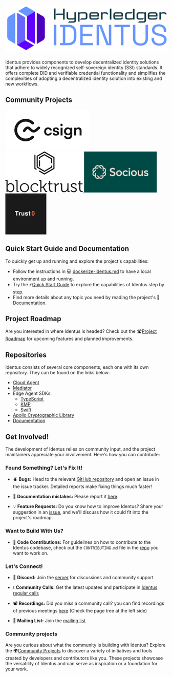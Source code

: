 ![Identus](../resources/images/hyperledger-identus.svg)
---
Identus provides components to develop decentralized identity solutions that adhere to widely recognized self-sovereign identity (SSI) standards.  It offers complete DID and verifiable credential functionality and simplifies the complexities of adopting a decentralized identity solution into existing and new workflows.

## Community Projects

<a href="https://www.csign.io" target="_blank" rel="noopener noreferrer">
<picture>
  <source media="(prefers-color-scheme: dark)" srcset="../resources/images/community/csign/csign-dark.png" height="128">
  <img src="../resources/images/community/csign/csign-light.png" alt="CSIGN" height="128">
</picture>
</a>

<a href="https://blocktrust.dev/" target="_blank" rel="noopener noreferrer">
<picture>
  <img src="../resources/images/community/blocktrust/blocktrust.svg" alt="blocktrust" height="128">
</picture>
</a>

<a href="https://socious.io/" target="_blank" rel="noopener noreferrer">
<picture>
  <img src="../resources/images/community/socious/socious.png" alt="blocktrust" height="128">
</picture>
</a>

<a href="https://github.com/trust0-project" target="_blank" rel="noopener noreferrer">
<picture>
  <img src="../resources/images/community/trust0/trust0.png" alt="trust0" height="128">
</picture>
</a>

 
## Quick Start Guide and Documentation

To quickly get up and running and explore the project's capabilities:
- Follow the instructions in 💻 [dockerize-identus.md](https://github.com/hyperledger-identus/hyperledger-identus/blob/main/identus-docker/dockerize-identus.md) to have a local environment up and running.
- Try the ⚡[Quick Start Guide](https://hyperledger-identus.github.io/docs/home/quick-start/) to explore the capabilities of Identus step by step.
- Find more details about any topic you need by reading the project's 📄 [Documentation](https://hyperledger-identus.github.io/docs/).

## Project Roadmap 

Are you interested in where Identus is headed? Check out the 🛣️[Project Roadmap](https://github.com/orgs/hyperledger-identus/projects/2) for upcoming features and planned improvements.

## Repositories

Identus consists of several core components, each one with its own repository. They can be found on the links below:  

- [Cloud Agent](https://github.com/hyperledger/identus-cloud-agent/)
- [Mediator](https://github.com/hyperledger/identus-mediator/)
- Edge Agent SDKs:
  - [TypeScript](https://github.com/hyperledger/identus-edge-agent-sdk-ts/) 
  - [KMP](https://github.com/hyperledger/identus-edge-agent-sdk-kmp/)
  - [Swift](https://github.com/hyperledger/identus-edge-agent-sdk-swift/)
- [Apollo Cryptographic Library](https://github.com/hyperledger/identus-apollo/)
- [Documentation](https://github.com/hyperledger/identus-docs/)

## Get Involved!

The development of Identus relies on community input, and the project maintainers appreciate your involvement. Here's how you can contribute:

### Found Something? Let's Fix It!

 - 🪲 **Bugs:** Head to the relevant [GitHub repository](https://github.com/hyperledger-identus/hyperledger-identus/blob/main/README.md#repositories) and open an issue in the issue tracker. Detailed reports make fixing things much faster!
  
 - 📝 **Documentation mistakes:** Please report it [here](https://github.com/hyperledger-identus/docs/issues). 
  
 - 💡 **Feature Requests:** Do you know how to improve Identus? Share your suggestion in an [issue](https://github.com/hyperledger-identus/hyperledger-identus/issues/new/choose), and we'll discuss how it could fit into the project's roadmap.  

### Want to Build With Us?

 - 📄 **Code Contributions:** For guidelines on how to contribute to the Identus codebase, check out the `CONTRIBUTING.md` file in the [repo](https://github.com/hyperledger-identus/hyperledger-identus/blob/main/README.md#repositories) you want to work on.

### Let's Connect!

 - 💬 **Discord:** Join the [server](https://discord.com/channels/905194001349627914/1230596020790886490) for discussions and community support

 - 📞 **Community Calls:** Get the latest updates and participate in [Identus regular calls](https://lists.hyperledger.org/g/identus/calendar)

 - 📽️ **Recordings:** Did you miss a community call? you can find recordings of previous meetings [here](https://wiki.hyperledger.org/display/Identus/Hyperledger+Identus) (Check the page tree at the left side)

 - 📧 **Mailing List:** Join the [mailing list](https://lists.hyperledger.org/g/identus)

### Community projects

Are you curious about what the community is building with Identus? Explore the 🌍[Community Projects](https://github.com/hyperledger-identus/hyperledger-identus/wiki/Community-Projects) to discover a variety of initiatives and tools created by developers and contributors like you. These projects showcase the versatility of Identus and can serve as inspiration or a foundation for your work. 
